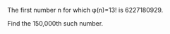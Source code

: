   <p>The first number n for which &phi;(n)=13! is 6227180929.</p>  <p>Find the 150,000th such number.</p>    